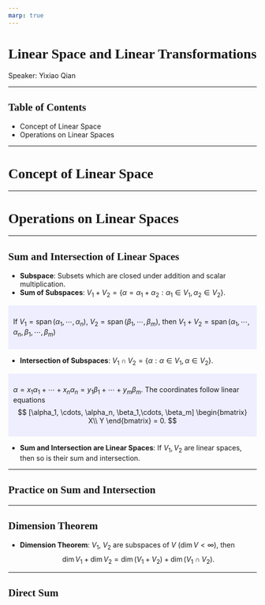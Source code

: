 ```yaml
---
marp: true
---
```

<style>
  section {
    font-family: 'LXGW Bright';
  }

  h1, h2, h3 {
    font-family: 'LXGW Bright';
  }
</style>
<style>
img[alt~="center"] {
  display: block;
  margin: 0 auto;
}
</style>
<style>
.note {
  background-color: #eef;
  padding: 10px;
  margin: 10px 0;
  text-align: left;
}
.trick {
  background-color: #fee;
  padding: 10px;
  margin: 10px 0;
  text-align: left;
}
</style>

# Linear Space and Linear Transformations

Speaker: Yixiao Qian

---

## Table of Contents

- Concept of Linear Space
- Operations on Linear Spaces

---

# Concept of Linear Space

---

# Operations on Linear Spaces

---

## Sum and Intersection of Linear Spaces

- **Subspace**: Subsets which are closed under addition and scalar multiplication.
- **Sum of Subspaces**: $V_1 + V_2 = \{\alpha = \alpha_1 + \alpha_2: \alpha_1 \in V_1, \alpha_2 \in V_2\}$.

<div class=note>

If $V_1 = \operatorname{span}(\alpha_1,\cdots,\alpha_n)$, $V_2 = \operatorname{span}(\beta_1,\cdots,\beta_m)$, then $V_1 + V_2 = \operatorname{span}(\alpha_1,\cdots,\alpha_n, \beta_1,\cdots,\beta_m)$

</div>

- **Intersection of Subspaces**: $V_1 \cap V_2 = \{\alpha: \alpha \in V_1, \alpha \in V_2\}$.

<div class=note>

$\alpha = x_1\alpha_1 + \cdots + x_n\alpha_n = y_1\beta_1 + \cdots + y_m\beta_m$. The coordinates follow linear equations
$$ [\alpha_1, \cdots, \alpha_n, \beta_1,\cdots, \beta_m]
\begin{bmatrix}
  X\\
  Y
\end{bmatrix} = 0.
$$

</div>

- **Sum and Intersection are Linear Spaces**: If $V_1, V_2$ are linear spaces, then so is their sum and intersection.

---

## Practice on Sum and Intersection

---

## Dimension Theorem

- **Dimension Theorem**: $V_1$, $V_2$ are subspaces of $V$ ($\operatorname{dim}V < \infty$), then
$$ \operatorname{dim}V_1 + \operatorname{dim}V_2 = \operatorname{dim}(V_1 + V_2) + \operatorname{dim}(V_1 \cap V_2). $$

---

## Direct Sum


